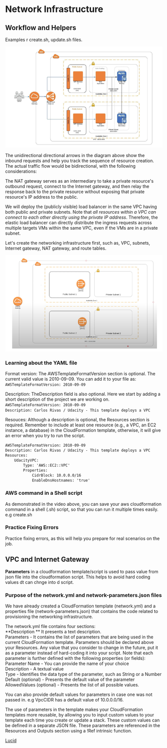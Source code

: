 # Network Infrastructure
## Workflow and Helpers
Examples r create.sh, update.sh files.  

![n1](n1.png?raw=true "n1")

The unidirectional directional arrows in the diagram above show the inbound requests and help you track the sequence of resource creation. The actual traffic flow would be bidirectional, with the following considerations:  

The NAT gateway serves as an intermediary to take a private resource's outbound request, connect to the Internet gateway, and then relay the response back to the private resource without exposing that private resource's IP address to the public.    

We will deploy the (publicly visible) load balancer in the same VPC having both public and private subnets. Note that *all resources within a VPC can connect to each other directly using the private IP address*. Therefore, the elastic load balancer can directly distribute the ingress requests across multiple targets VMs within the same VPC, even if the VMs are in a private subnet.  

Let's create the networking infrastructure first, such as, VPC, subnets, Internet gateway, NAT gateway, and route tables.  

![n2](n2.png?raw=true "n2")

### Learning about the YAML file
Format version: The AWSTemplateFormatVersion section is optional. The current valid value is 2010-09-09. You can add it to your file as:  
`AWSTemplateFormatVersion: 2010-09-09`  

Description: TheDescription field is also optional. Here we start by adding a short description of the project we are working on.  
`AWSTemplateFormatVersion: 2010-09-09`  
`Description: Carlos Rivas / Udacity - This template deploys a VPC`  

Resouces: Although a description is optional, the Resources section is required. Remember to include at least one resource (e.g., a VPC, an EC2 instance, a database) in the CloudFormation template, otherwise, it will give an error when you try to run the script.  

```
AWSTemplateFormatVersion: 2010-09-09
Description: Carlos Rivas / Udacity - This template deploys a VPC
Resources:
    UdacityVPC:
        Type: 'AWS::EC2::VPC'
        Properties:
            CidrBlock: 10.0.0.0/16
            EnableDnsHostnames: 'true'
```
### AWS command in a Shell script
As demonstrated in the video above, you can save your aws cloudformation command in a shell (.sh) script, so that you can run it multiple times easily. e.g create.sh  

### Practice Fixing Errors
Practice fixing errors, as this will help you prepare for real scenarios on the job.  

## VPC and Internet Gateway  
**Parameters** in a cloudformation template/script is used to pass value from json file into the cloudformation script. This helps to avoid hard coding values dt can chnge into d script.  

### Purpose of the network.yml and network-parameters.json files
We have already created a CloudFormation template (network.yml) and a properties file (network-parameters.json) that contains the code related to provisioning the networking infrastructure.  

The network.yml file contains four sections:  
**Description ** It presents a text description.  
Parameters - It contains the list of parameters that are being used in the current CloudFormation template. Parameters should be declared above your Resources. Any value that you consider to change in the future, put it as a parameter instead of hard-coding it into your script. Note that each parameter is further defined with the following properties (or fields):  
Parameter Name - You can provide the name of your choice  
Description - A textual value  
Type - Identifies the data type of the parameter, such as String or a Number  
Default (optional) - Presents the default value of the parameter  
AllowedValues (optional) - Presents the list of all possible values.  

You can also provide default values for parameters in case one was not passed in. e.g VpcCIDR has a default value of 10.0.0.0/16.  

The use of parameters in the template makes your CloudFormation templates more reusable, by allowing you to input custom values to your template each time you create or update a stack. These custom values can be defined in a separate JSON file. These parameters are referenced in the Resources and Outputs section using a !Ref intrinsic function.  















<a href="https://www.lucidchart.com/" target="_blank">Lucid</a>